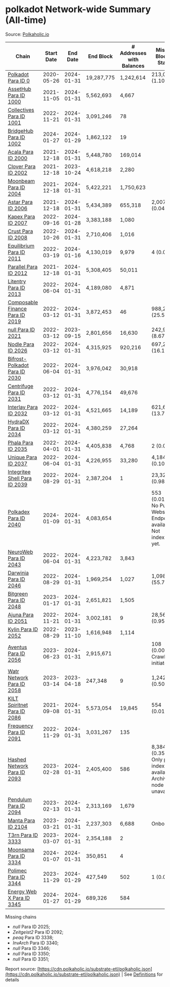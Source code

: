 # polkadot Network-wide Summary (All-time)

Source: [Polkaholic.io](https://polkaholic.io)


| Chain            | Start Date | End Date | End Block | # Addresses with Balances | Missing Blocks / Status |
| ---------------- | ---------- | ---------| --------- | ------------------------- | ----------------------- |
| [Polkadot Para ID 0](/polkadot/0-polkadot) | 2020-05-26 | 2024-01-31 | 19,287,775 |  1,242,614 | 213,039 (1.10%)  |
| [AssetHub Para ID 1000](/polkadot/1000-assethub) | 2021-11-05 | 2024-01-31 | 5,562,693 |  4,667 |    |
| [Collectives Para ID 1001](/polkadot/1001-collectives) | 2022-11-21 | 2024-01-31 | 3,091,246 |  78 |    |
| [BridgeHub Para ID 1002](/polkadot/1002-bridgehub) | 2024-01-27 | 2024-01-29 | 1,862,122 |  19 |    |
| [Acala Para ID 2000](/polkadot/2000-acala) | 2021-12-18 | 2024-01-31 | 5,448,780 |  169,014 |    |
| [Clover Para ID 2002](/polkadot/2002-clover) | 2021-12-18 | 2023-10-24 | 4,618,218 |  2,280 |    |
| [Moonbeam Para ID 2004](/polkadot/2004-moonbeam) | 2021-12-18 | 2024-01-31 | 5,422,221 |  1,750,623 |    |
| [Astar Para ID 2006](/polkadot/2006-astar) | 2021-12-18 | 2024-01-31 | 5,434,389 |  655,318 | 2,007 (0.04%)  |
| [Kapex Para ID 2007](/polkadot/2007-kapex) | 2022-09-16 | 2024-01-28 | 3,383,188 |  1,080 |    |
| [Crust Para ID 2008](/polkadot/2008-crust) | 2022-10-26 | 2024-01-31 | 2,710,406 |  1,016 |    |
| [Equilibrium Para ID 2011](/polkadot/2011-equilibrium) | 2022-03-19 | 2024-01-16 | 4,130,019 |  9,979 | 4 (0.00%)  |
| [Parallel Para ID 2012](/polkadot/2012-parallel) | 2021-12-18 | 2024-01-31 | 5,308,405 |  50,011 |    |
| [Litentry Para ID 2013](/polkadot/2013-litentry) | 2022-06-04 | 2024-01-31 | 4,189,080 |  4,871 |    |
| [Composable Finance Para ID 2019](/polkadot/2019-composable) | 2022-03-12 | 2024-01-31 | 3,872,453 |  46 | 988,228 (25.52%)  |
| [null Para ID 2021](/polkadot/2021-efinity) | 2022-03-12 | 2023-09-15 | 2,801,656 |  16,630 | 242,949 (8.67%)  |
| [Nodle Para ID 2026](/polkadot/2026-nodle) | 2022-03-12 | 2024-01-31 | 4,315,925 |  920,216 | 697,249 (16.16%)  |
| [Bifrost-Polkadot Para ID 2030](/polkadot/2030-bifrost) | 2022-06-04 | 2024-01-31 | 3,976,042 |  30,918 |    |
| [Centrifuge Para ID 2031](/polkadot/2031-centrifuge) | 2022-03-12 | 2024-01-31 | 4,776,154 |  49,676 |    |
| [Interlay Para ID 2032](/polkadot/2032-interlay) | 2022-03-12 | 2024-01-31 | 4,521,665 |  14,189 | 621,626 (13.75%)  |
| [HydraDX Para ID 2034](/polkadot/2034-hydradx) | 2022-03-12 | 2024-01-31 | 4,380,259 |  27,264 |    |
| [Phala Para ID 2035](/polkadot/2035-phala) | 2022-04-01 | 2024-01-31 | 4,405,838 |  4,768 | 2 (0.00%)  |
| [Unique Para ID 2037](/polkadot/2037-unique) | 2022-06-04 | 2024-01-31 | 4,226,955 |  33,280 | 4,184 (0.10%)  |
| [Integritee Shell Para ID 2039](/polkadot/2039-integritee) | 2022-08-29 | 2024-01-31 | 2,387,204 |  1 | 23,323 (0.98%)  |
| [Polkadex Para ID 2040](/polkadot/2040-polkadex) | 2024-01-09 | 2024-01-31 | 4,083,654 |   | 553 (0.01%) No Public Websocket Endpoint available: Not indexing yet. |
| [NeuroWeb Para ID 2043](/polkadot/2043-neuroweb) | 2022-06-04 | 2024-01-31 | 4,223,782 |  3,843 |    |
| [Darwinia Para ID 2046](/polkadot/2046-darwinia) | 2022-08-29 | 2024-01-31 | 1,969,254 |  1,027 | 1,098,047 (55.76%)  |
| [Bitgreen Para ID 2048](/polkadot/2048-bitgreen) | 2023-01-17 | 2024-01-31 | 2,651,821 |  1,505 |    |
| [Ajuna Para ID 2051](/polkadot/2051-ajuna) | 2022-11-21 | 2024-01-31 | 3,002,181 |  9 | 28,565 (0.95%)  |
| [Kylin Para ID 2052](/polkadot/2052-kylin) | 2022-08-29 | 2023-11-10 | 1,616,948 |  1,114 |    |
| [Aventus Para ID 2056](/polkadot/2056-aventus) | 2023-06-23 | 2024-01-31 | 2,915,671 |   | 108 (0.00%) Crawling initiated |
| [Watr Network Para ID 2058](/polkadot/2058-watr) | 2023-03-14 | 2023-04-18 | 247,348 |  9 | 1,242 (0.50%)  |
| [KILT Spiritnet Para ID 2086](/polkadot/2086-kilt) | 2021-09-08 | 2024-01-31 | 5,573,054 |  19,845 | 554 (0.01%)  |
| [Frequency Para ID 2091](/polkadot/2091-frequency) | 2022-11-29 | 2024-01-31 | 3,031,267 |  135 |    |
| [Hashed Network Para ID 2093](/polkadot/2093-hashed) | 2023-02-28 | 2024-01-31 | 2,405,400 |  586 | 8,384 (0.35%) Only partial index available: Archive node unavailable |
| [Pendulum Para ID 2094](/polkadot/2094-pendulum) | 2023-02-13 | 2024-01-31 | 2,313,169 |  1,679 |    |
| [Manta Para ID 2104](/polkadot/2104-manta) | 2023-03-21 | 2024-01-31 | 2,237,303 |  6,688 |   Onboarding |
| [T3rn Para ID 3333](/polkadot/3333-t3rn) | 2023-03-07 | 2024-01-31 | 2,354,188 |  2 |    |
| [Moonsama Para ID 3334](/polkadot/3334-moonsama) | 2024-01-07 | 2024-01-31 | 350,851 |  4 |    |
| [Polimec Para ID 3344](/polkadot/3344-polimec) | 2023-11-29 | 2024-01-29 | 427,549 |  502 | 1 (0.00%)  |
| [Energy Web X Para ID 3345](/polkadot/3345-energywebx) | 2024-01-27 | 2024-01-29 | 689,326 |  584 |    |

Missing chains


* *null* Para ID 2025; 
* *Zeitgeist2* Para ID 2092; 
* *peaq* Para ID 3338; 
* *InvArch* Para ID 3340; 
* *null* Para ID 3346; 
* *null* Para ID 3350; 
* *null* Para ID 3351; 

Report source: [https://cdn.polkaholic.io/substrate-etl/polkaholic.json](https://cdn.polkaholic.io/substrate-etl/polkaholic.json) | See [Definitions](/DEFINITIONS.md) for details
